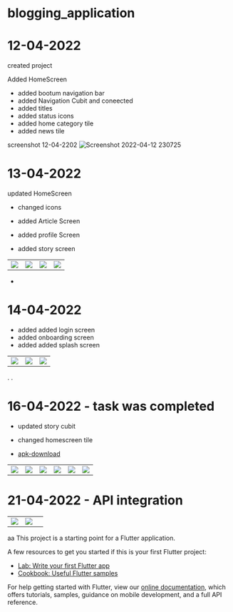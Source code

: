 # blogging_application

# 12-04-2022 

 created project 

 Added HomeScreen 
  - added bootum navigation bar
  - added Navigation Cubit and coneected
  - added titles 
  - added status icons
  - added home category tile
  - added news tile

screenshot 12-04-2202
![Screenshot 2022-04-12 230725](https://user-images.githubusercontent.com/93277108/163021865-28ed79f2-6924-476e-a486-a6085df53b1f.png)


# 13-04-2022 


 updated HomeScreen 
  - changed icons
  
 - added Article Screen
 - added profile Screen
 - added story screen

<table>
 <td>
   <img src="https://user-images.githubusercontent.com/93277108/163192968-7d195850-d413-481a-bf7e-a6b8a8af0312.png">
  </td>
 <td>
   <img src="https://user-images.githubusercontent.com/93277108/163193974-24ccbd72-aaa4-49c2-8ea3-775811f0fd3b.png">
  </td>
 <td>
   <img src="https://user-images.githubusercontent.com/93277108/163194148-1cceac0b-1781-41ed-aa95-1224713b5699.png">
  </td>
 <td>
   <img src="https://user-images.githubusercontent.com/93277108/163194313-88c02083-dc38-4dec-ba66-444a6bf8351f.png">
  </td>
</table>

-
# 14-04-2022 

 - added added login screen
 - added onboarding screen
 - added added splash screen


<table>
 <td>
   <img src="https://user-images.githubusercontent.com/93277108/163430376-721bdfaa-fa1d-4e3f-a8ff-bed1d6ede895.png">
  </td>
 <td>
   <img src="https://user-images.githubusercontent.com/93277108/163430660-0a27993b-77f8-404c-b9a6-de2ecca76847.png">
  </td>
 <td>
   <img src="https://user-images.githubusercontent.com/93277108/163430777-a6e9cde0-6855-473c-860d-8817ae026d04.png">
 </td>
</table>


.
.
# 16-04-2022 - task was completed

 - updated story cubit
 - changed homescreen tile


 - [apk-download](https://drive.google.com/file/d/1qCcAiku6Qyt5M4QBAXZi0m51zach-lOa/view?usp=sharing)

<table>
 <td>
   <img src="https://user-images.githubusercontent.com/93277108/163672581-7cd99eb3-584c-4c76-a903-b06d2ae473f8.png">
  </td>
 <td>
   <img src="https://user-images.githubusercontent.com/93277108/163672600-bfe203a1-7102-4940-963d-d383dbbd9d87.png">
  </td>
 <td>
   <img src="https://user-images.githubusercontent.com/93277108/163672607-614cf8a6-baf9-492c-9481-658884ac4008.png">
 </td>
 <td>
   <img src="https://user-images.githubusercontent.com/93277108/163672635-2e17e9d8-f0b6-4b3f-bd64-dc7c822fbdee.png">
  </td>
 <td>
   <img src="https://user-images.githubusercontent.com/93277108/163672654-9bfebecc-3a8e-4e99-817b-fb8fe5198016.png">
 </td>
 <td>
   <img src="https://user-images.githubusercontent.com/93277108/163672697-a79126d2-5edd-422a-8823-890500ff0c56.png">
 </td>
</table>



# 21-04-2022 - API integration

 
 
<table>
 <td>
   <img src="https://user-images.githubusercontent.com/93277108/164501394-8a441fee-5b07-496c-9d5b-71fcbd85d174.png">
  </td>
 <td>
   <img src="https://user-images.githubusercontent.com/93277108/164501545-cb12725e-da25-4e2c-b169-278c710cc2f0.png">
  </td>
 <td>
</table>


aa
This project is a starting point for a Flutter application.

A few resources to get you started if this is your first Flutter project:

- [Lab: Write your first Flutter app](https://flutter.dev/docs/get-started/codelab)
- [Cookbook: Useful Flutter samples](https://flutter.dev/docs/cookbook)

For help getting started with Flutter, view our
[online documentation](https://flutter.dev/docs), which offers tutorials,
samples, guidance on mobile development, and a full API reference.

